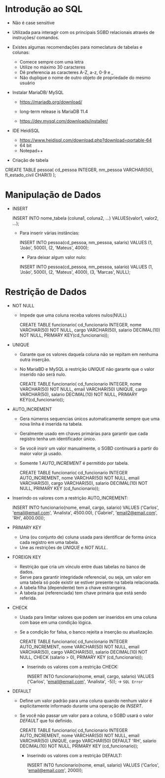# Introdução ao SQL

- Não é case sensitive
- Utilizada para interagir com os principais SGBD relacionais através de instruções/ comandos.
- Existes algumas recomendações para nomeclatura de tabelas e colunas:
    - Comece sempre com uma letra
    - Utilize no máximo 30 caracteres
    - Dê preferencia as caracteres A-Z, a-z, 0-9 e _
    - Não duplique o nome de outro objeto de propriedade do mesmo usuário

- Instalar MariaDB/ MySQL
  - https://mariadb.org/download/
  - long-term release is MariaDB 11.4

  - https://dev.mysql.com/downloads/installer/
  
- IDE HeidiSQL
  - https://www.heidisql.com/download.php?download=portable-64
  - 64 bit
  - Notepad++
 
- Criação de tabela

CREATE TABLE pessoa(
	cd_pessoa INTEGER,
	nm_pessoa VARCHAR(50),
	fl_estado_civil CHAR(1)
	);

# Manipulação de Dados

- INSERT
  
	INSERT INTO nome_tabela (coluna1, coluna2, ...)
	VALUES(valor1, valor2, ...);

  	- Para inserir várias instâncias:
  	  
  	  INSERT INTO pessoa(cd_pessoa, nm_pessoa, salaris)
  	  VALUES (1, 'João', 5000),
  	  (2, 'Mateus', 4000);

     	- Para deixar algum valor nulo:
  	     
  	     INSERT INTO pessoa(cd_pessoa, nm_pessoa, salario)
  	     VALUES (1, 'João', 5000),
  	  	(2, 'Mateus', 4000),
		(3, 'Marcas', NULL);

# Restrição de Dados

- NOT NULL
    - Impede que uma coluna receba valores nulos(NULL)
      
      	CREATE TABLE funcionario(
      	cd_funcionario INTEGER,
      	nome VARCHAR(50) NOT NULL,
      	cargo VARCHAR(50),
      	salario DECIMAL(10) NOT NULL,
      	PRIMARY KEY(cd_funcionario));

- UNIQUE
    - Garante que os valores daquela coluna não se repitam em nenhuma outra inserção.
    - No MariaBD e MySQL a restrição *UNIQUE* não garante que o valor inserido não será nulo.
      
      	CREATE TABLE funcionario(
      	cd_funcionario INTEGER,
      	nome VARCHAR(50) NOT NULL,
      	email VARCHAR(50) UNIQUE,
      	cargo VARCHAR(50),
      	salario DECIMAL(10) NOT NULL,
      	PRIMARY KEY(cd_funcionario));

- AUTO_INCREMENT
   - Gera números sequencias únicos automaticamente sempre que uma nova linha é inserida na tabela.
   - Geralmente usado em chaves primárias para garantir que cada registro tenha um identificador único.
   - Se você insrir um valor manualmente, o SGBD continuará a partir do maior valor já usado.
   - Somente 1 *AUTO_INCREMENT* é permitido por tabela.
     
     	CREATE TABLE funcionario(
     	cd_funcionario INTEGER AUTO_INCREMENT,
     	nome VARCHAR(50) NOT NULL,
     	email VARCHAR(50),
     	cargo VARCHAR(50),
     	salario DECIMAL(10) NOT NULL,
     	PRIMARY KEY (cd_funcionario));

 - Inserindo os valores com a restrição AUTO_INCREMENT:
   
   	INSERT INTO funcionario(nome, email, cargo, salario)
   	VALUES ('Carlos', 'email@email.com', 'Analista', 4500.00),
   	('Gabriel', 'email2@email.com', 'RH', 4000.00));

- PRIMARY KEY
   - Uma (ou conjunto de) coluna usada para identificar de forma única cada registro em uma tabela.
   - Une as restrições de  *UNIQUE* e *NOT NULL*.

- FOREIGN KEY
   - Restrição que cria um vínculo entre duas tabelas no banco de dados.
   - Serve para garantir integridade referencial, ou seja, um valor em uma tabela só pode existir se estiver presente na tabela relacionada.
   - A tabela filha (dependente) tem a chave estrangeira.
   - A tabela pai (referenciada) tem chave primária que está sendo referida.

- CHECK
   - Usada para limitar valores que podem ser inseridos em uma coluna com base em uma condição lógica.
   - Se a condição for falsa, o banco rejeita a inserção ou atualização.
     
     	CREATE TABLE funcionario(
     	cd_funcionario INTEGER AUTO_INCREMENT,
     	nome VARCHAR(50) NOT NULL,
     	email VARCHAR(50),
     	cargo VARCHAR(50),
     	salario DECIMAL(10) NOT NULL,
     	CHECK (salario > 0),
     	PRIMARY KEY (cd_funcionario));

     - Inserindo os valores com a restrição CHECK:
       
       	 INSERT INTO funcionario(nome, email, cargo, salario)
   	 VALUES ('Carlos', 'email@email.com', 'Analista', -5));  -> ``SQL Error``

- DEFAULT
   - Define um valor padrão para uma coluna quando nenhum valor é explicitamente informado durante uma operação de *INSERT*.
   - Se você não passar um valor para a coluna, o SGBD usará o valor *DEFAULT* que foi definido.
     
       CREATE TABLE funcionario(
     	cd_funcionario INTEGER AUTO_INCREMENT,
     	nome VARCHAR(50) NOT NULL,
     	email VARCHAR(50) UNIQUE,
     	cargo VARCHAR(50) DEFAULT 'RH',
     	salario DECIMAL(10) NOT NULL,
     	PRIMARY KEY (cd_funcionario));

     - Inserindo os valores com a restrição DEFAULT:
       
         INSERT INTO funcionario(nome, email, salario)
   	 VALUES ('Carlos', 'email@email.com', 2000)); 
